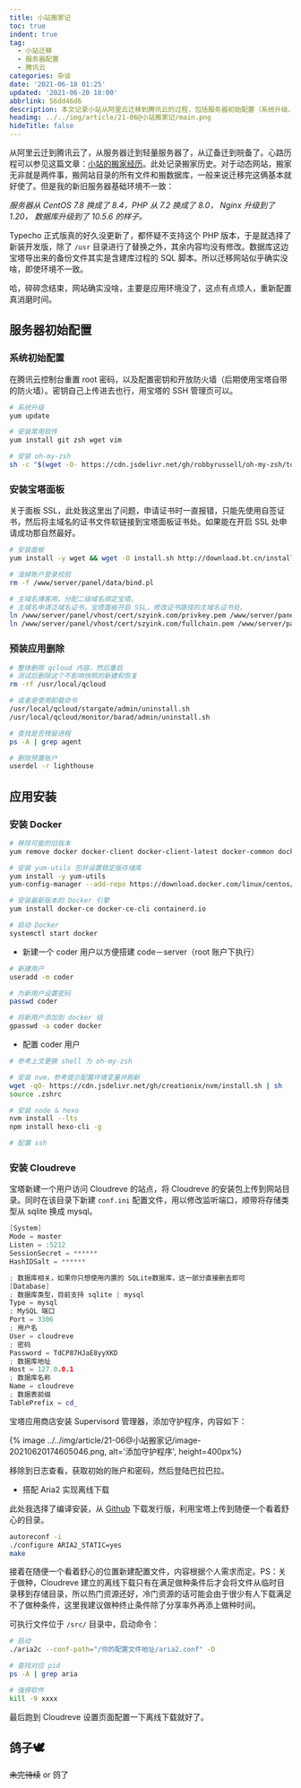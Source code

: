 ```yaml
---
title: 小站搬家记
toc: true
indent: true
tag:
  - 小站迁移
  - 服务器配置
  - 腾讯云
categories: 杂谈
date: '2021-06-18 01:25'
updated: '2021-06-20 18:00'
abbrlink: 56dd46d6
description: 本文记录小站从阿里云迁移到腾讯云的过程，包括服务器初始配置（系统升级、软件安装等）、宝塔面板安装与配置、预装应用删除，以及 Docker、Cloudreve、Aria2 等应用的安装配置，涉及环境变更及迁移操作。
headimg: ../../img/article/21-06@小站搬家记/main.png
hideTitle: false
---
```


从阿里云迁到腾讯云了，从服务器迁到轻量服务器了，从辽备迁到皖备了。心路历程可以参见这篇文章：[小站的搬家经历](https://szyink.com/archives/702/)。此处记录搬家历史。对于动态网站，搬家无非就是两件事，搬网站目录的所有文件和搬数据库，一般来说迁移完这俩基本就好使了。但是我的新旧服务器基础环境不一致：

*服务器从 CentOS 7.8 换成了 8.4，PHP 从 7.2 换成了 8.0， Nginx 升级到了 1.20， 数据库升级到了 10.5.6 的样子。*

Typecho 正式版真的好久没更新了，都怀疑不支持这个 PHP 版本，于是就选择了新装开发版，除了 `/usr` 目录进行了替换之外，其余内容均没有修改。数据库这边宝塔导出来的备份文件其实是含建库过程的 SQL 脚本。所以迁移网站似乎确实没啥，即使环境不一致。

哈，碎碎念结束，网站确实没啥，主要是应用环境没了，这点有点烦人，重新配置真消磨时间。

## 服务器初始配置

### 系统初始配置

在腾讯云控制台重置 root 密码，以及配置密钥和开放防火墙（后期使用宝塔自带的防火墙）。密钥自己上传进去也行，用宝塔的 SSH 管理页可以。

```sh 系统初始化
# 系统升级
yum update

# 安装常用软件
yum install git zsh wget vim

# 安装 oh-my-zsh
sh -c "$(wget -O- https://cdn.jsdelivr.net/gh/robbyrussell/oh-my-zsh/tools/install.sh)"
```

### 安装宝塔面板

关于面板 SSL，此处我这里出了问题，申请证书时一直报错，只能先使用自签证书，然后将主域名的证书文件软链接到宝塔面板证书处。如果能在开启 SSL 处申请成功那自然最好。

```sh 雷峰塔中有白蛇
# 安装面板
yum install -y wget && wget -O install.sh http://download.bt.cn/install/install_6.0.sh && sh install.sh

# 淦掉账户登录校验
rm -f /www/server/panel/data/bind.pl

# 主域名博客用，分配二级域名绑定宝塔。
# 主域名申请泛域名证书，宝塔面板开启 SSL，修改证书路径的主域名证书处。
ln /www/server/panel/vhost/cert/szyink.com/privkey.pem /www/server/panel/ssl/privateKey.pem
ln /www/server/panel/vhost/cert/szyink.com/fullchain.pem /www/server/panel/ssl/certificate.pem
```

### 预装应用删除

```sh 干翻监控
# 整体删除 qcloud 内容，然后重启
# 测试后删除这个不影响快照的新建和恢复
rm -rf /usr/local/qcloud

# 或者是使用卸载命令
/usr/local/qcloud/stargate/admin/uninstall.sh
/usr/local/qcloud/monitor/barad/admin/uninstall.sh

# 查找是否残留进程
ps -A | grep agent

# 删除预置账户
userdel -r lighthouse
```

## 应用安装

### 安装 Docker

```sh 文档地址：https://docs.docker.com/engine/install/centos/
# 移除可能的旧版本
yum remove docker docker-client docker-client-latest docker-common docker-latest docker-latest-logrotate docker-logrotate docker-engine

# 安装 yum-utils 包并设置稳定版存储库
yum install -y yum-utils
yum-config-manager --add-repo https://download.docker.com/linux/centos/docker-ce.repo

# 安装最新版本的 Docker 引擎
yum install docker-ce docker-ce-cli containerd.io

# 启动 Docker
systemctl start docker
```

- 新建一个 coder 用户以方便搭建 code－server（root 账户下执行）

```sh coder 用户
# 新建用户
useradd -m coder

# 为新用户设置密码
passwd coder

# 将新用户添加到 docker 组
gpasswd -a coder docker
```

- 配置 coder 用户

```sh 在 coder 用户中执行（docker）
# 参考上文更换 shell 为 oh-my-zsh

# 安装 nvm，参考提示配置环境变量并刷新
wget -qO- https://cdn.jsdelivr.net/gh/creationix/nvm/install.sh | sh
source .zshrc

# 安装 node & hexo
nvm install --lts
npm install hexo-cli -g

# 配置 ssh
```

### 安装 Cloudreve

宝塔新建一个用户访问 Cloudreve 的站点，将 Cloudreve 的安装包上传到网站目录。同时在该目录下新建 `conf.ini` 配置文件，用以修改监听端口，顺带将存储类型从 sqlite 换成 mysql。

```inl 配置文件地址：https://docs.cloudreve.org/getting-started/config
[System]
Mode = master
Listen = :5212
SessionSecret = ******
HashIDSalt = ******

; 数据库相关，如果你只想使用内置的 SQLite数据库，这一部分直接删去即可
[Database]
; 数据库类型，目前支持 sqlite | mysql
Type = mysql
; MySQL 端口
Port = 3306
; 用户名
User = cloudreve
; 密码
Password = TdCP87HJaE8yyXKD
; 数据库地址
Host = 127.0.0.1
; 数据库名称
Name = cloudreve
; 数据表前缀
TablePrefix = cd_

```

宝塔应用商店安装 Supervisord 管理器，添加守护程序，内容如下：

{% image ../../img/article/21-06@小站搬家记/image-20210620174605046.png, alt='添加守护程序', height=400px%}

移除到日志查看，获取初始的账户和密码，然后登陆巴拉巴拉。

- 搭配 Aria2 实现离线下载

此处我选择了编译安装，从 [Github](https://github.com/aria2/aria2/releases) 下载发行版，利用宝塔上传到随便一个看着舒心的目录。

```sh 参考 readme.md 文件内容进行编译安装
autoreconf -i
./configure ARIA2_STATIC=yes
make
```

接着在随便一个看着舒心的位置新建配置文件，内容根据个人需求而定。PS：关于做种，Cloudreve 建立的离线下载只有在满足做种条件后才会将文件从临时目录移到存储目录，所以热门资源还好，冷门资源的话可能会由于很少有人下载满足不了做种条件，这里我建议做种终止条件除了分享率外再添上做种时间。

可执行文件位于 `/src/` 目录中，启动命令：

```sh aria2c
# 启动
./aria2c --conf-path="/你的配置文件地址/aria2.conf" -D

# 查找对应 pid 
ps -A | grep aria

# 强停软件
kill -9 xxxx
```

最后跑到 Cloudreve 设置页面配置一下离线下载就好了。

## 鸽子🕊

~~未完待续~~ or 鸽了
